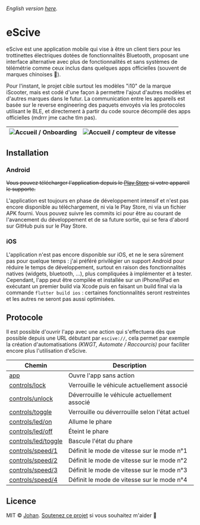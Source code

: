 ###### English version [here](https://github.com/johan-perso/escive/blob/main/README.md).

# eScive

eScive est une application mobile qui vise à être un client tiers pour les trottinettes électriques dotées de fonctionnalités Bluetooth, proposant une interface alternative avec plus de fonctionnalités et sans systèmes de télémétrie comme ceux inclus dans quelques apps officielles (souvent de marques chinoises 👀).

Pour l'instant, le projet cible surtout les modèles "i10" de la marque iScooter, mais est codé d'une façon à permettre l'ajout d'autres modèles et d'autres marques dans le futur.
La communication entre les appareils est basée sur le reverse engineering des paquets envoyés via les protocoles utilisant le BLE, et directement à partir du code source décompilé des apps officielles (mdrrr jme cache tlm pas).

| ![Accueil / Onboarding](https://r2.johanstick.fr/illustrationsdevs/escive/home_onboarding.png) | ![Accueil / compteur de vitesse](https://r2.johanstick.fr/illustrationsdevs/escive/home_speedometer.png) |
| --- | --- |

## Installation

### Android

~~Vous pouvez télécharger l'application depuis le [Play Store](https://play.google.com/store/apps/details?id=fr.johanstick.escive) si votre appareil le supporte.~~

L'application est toujours en phase de développement intensif et n'est pas encore disponible au téléchargement, ni via le Play Store, ni via un fichier APK fourni.
Vous pouvez suivre les commits ici pour être au courant de l'avancement du développement et de sa future sortie, qui se fera d'abord sur GitHub puis sur le Play Store.

### iOS

L'application n'est pas encore disponible sur iOS, et ne le sera sûrement pas pour quelque temps : j'ai préféré privilégier un support Android pour réduire le temps de développement, surtout en raison des fonctionnalités natives (widgets, bluetooth, ...), plus compliquées à implémenter et à tester.
Cependant, l'app peut être compilée et installée sur un iPhone/iPad en exécutant un premier build via Xcode puis en faisant un build final via la commande `flutter build ios` : certaines fonctionnalités seront restreintes et les autres ne seront pas aussi optimisées.

## Protocole

Il est possible d'ouvrir l'app avec une action qui s'effectuera dès que possible depuis une URL débutant par `escive://`, cela permet par exemple la création d'automatisations *(KWGT, Automate / Raccourcis)* pour faciliter encore plus l'utilisation d'eScive.

| Chemin                                                      | Description                                                         |
| ----------------------------------------------------------- | ------------------------------------------------------------------- |
| [app](escive://app)                                         | Ouvre l'app sans action                                             |
| [controls/lock](escive://controls/lock)                     | Verrouille le véhicule actuellement associé                         |
| [controls/unlock](escive://controls/unlock)                 | Déverrouille le véhicule actuellement associé                       |
| [controls/toggle](escive://controls/toggle)                 | Verrouille ou déverrouille selon l'état actuel                      |
| [controls/led/on](escive://controls/led/on)                 | Allume le phare                                                     |
| [controls/led/off](escive://controls/led/off)               | Éteint le phare                                                     |
| [controls/led/toggle](escive://controls/led/toggle)         | Bascule l'état du phare                                             |
| [controls/speed/1](escive://controls/speed/1)               | Définit le mode de vitesse sur le mode n°1                          |
| [controls/speed/2](escive://controls/speed/2)               | Définit le mode de vitesse sur le mode n°2                          |
| [controls/speed/3](escive://controls/speed/3)               | Définit le mode de vitesse sur le mode n°3                          |
| [controls/speed/4](escive://controls/speed/4)               | Définit le mode de vitesse sur le mode n°4                          |

## Licence

MIT © [Johan](https://johanstick.fr). [Soutenez ce projet](https://johanstick.fr/#donate) si vous souhaitez m'aider 💙